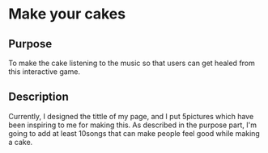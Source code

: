 # Make your cakes

## Purpose
To make the cake listening to the music so that users can get healed from this interactive game.

## Description
Currently, I designed the tittle of my page, and I put 5pictures which have been inspiring to me for making this. As described in the purpose part, I'm going to add at least 10songs that can make people feel good while making a cake.
